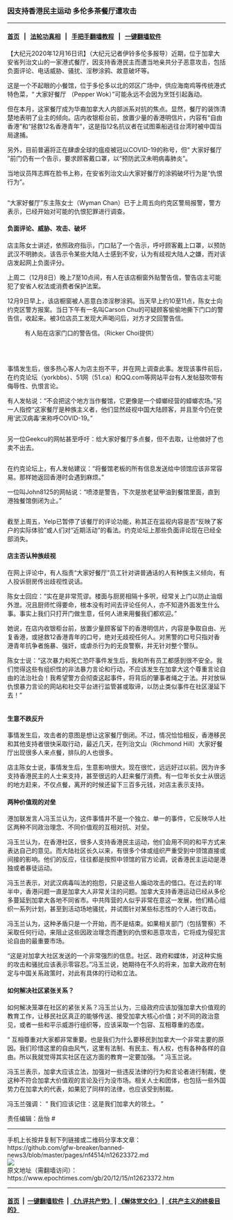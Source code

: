 ### 因支持香港民主运动 多伦多茶餐厅遭攻击
------------------------

#### [首页](https://github.com/gfw-breaker/banned-news3/blob/master/README.md) &nbsp;&nbsp;|&nbsp;&nbsp; [法轮功真相](https://github.com/begood0513/basic/blob/master/README.md)  &nbsp;&nbsp;|&nbsp;&nbsp; [手把手翻墙教程](https://github.com/gfw-breaker/guides/wiki)  &nbsp;&nbsp;|&nbsp;&nbsp; [一键翻墙软件](https://github.com/gfw-breaker/nogfw/blob/master/README.md)  



<div><p>
 【大纪元2020年12月16日讯】（大纪元记者伊铃多伦多报导）近期，位于加拿大安省列治文山的一家港式餐厅，因支持香港民主而遭当地亲共分子恶意攻击，包括负面评论、电话威胁、骚扰、淫秽涂鸦、故意破坏等。
</p>
<p>
 这是一个不起眼的小餐馆，位于多伦多以北的郊区广场中，供应海南鸡等传统港式特色菜，“
 <ok href="https://www.epochtimes.com/gb/tag/%E5%A4%A7%E5%AE%B6%E5%A5%BD%E9%A4%90%E5%8E%85.html">
  大家好餐厅
 </ok>
 （Pepper Wok）”可能永远不会因为烹饪引起轰动。
</p>
<p>
 但在本月，这家餐厅成为华裔加拿大人内部派系对抗的焦点。显然，餐厅的装饰清楚地表明了业主的倾向。店内收银柜台前，放置少量的香港明信片，内容有“自由香港”和“拯救12名香港青年”，这是指12名抗议者在试图乘船逃往台湾时被中国当局逮捕。
</p>
<p>
 另外，目前普遍将正在肆虐全球的瘟疫被冠以COVID-19的称号，但“
 <ok href="https://www.epochtimes.com/gb/tag/%E5%A4%A7%E5%AE%B6%E5%A5%BD%E9%A4%90%E5%8E%85.html">
  大家好餐厅
 </ok>
 ”前门仍有一个告示，要求顾客戴口罩，以“预防武汉未明病毒肺炎”。
</p>
<p>
 当地议员阵志辉在脸书上称，在安省列治文山大家好餐厅的涂鸦破坏行为是“仇恨行为”。
</p>
<p>
 <ok href="https://i.epochtimes.com/assets/uploads/2020/12/signal-2020-12-09-101950-1.jpg">
  <img alt="" class="size-medium wp-image-12624011 aligncenter" src="https://i.epochtimes.com/assets/uploads/2020/12/signal-2020-12-09-101950-1-450x338.jpg"/>
 </ok>
</p>
<p>
 “大家好餐厅”东主陈女士（Wyman Chan）已于上周五向约克区警局报警，警方表示，已经开始对可能的仇恨犯罪进行调查。
</p>
<h4>
 负面评论、威胁、攻击、破坏
</h4>
<p>
 店主陈女士讲述，依照政府指示，门口贴了一个告示，呼吁顾客戴上口罩，以预防武汉不明肺炎。该告示令某些大陆人士感到不安，认为有歧视大陆人之嫌，而对该店发起网上负面评分。
</p>
<p>
 上周二（12月8日）晚上7至10点间，有人在该店橱窗外贴警告信，警告店主可能犯了安省人权法或消费者保护法案。
</p>
<p>
 12月9日早上，该店橱窗被人恶意白漆淫秽涂鸦。当天早上约10至11点，陈女士向约克区警方报案。当日下午有一名叫Carson Chu的可疑顾客偷偷地撕下门口的警告信，收起来。被3位店员工发现大声喝问后，对方才交回警告信。
</p>
<figure class="wp-caption aligncenter" id="attachment_12624013" style="width: 450px">
 <ok href="https://i.epochtimes.com/assets/uploads/2020/12/d-7-1.jpg">
  <img alt="" class="size-medium wp-image-12624013" src="https://i.epochtimes.com/assets/uploads/2020/12/d-7-1-450x1000.jpg"/>
 </ok>
 <br/><figcaption class="wp-caption-text">
  有人贴在店家门口的警告信。（Ricker Choi提供）
 </figcaption><br/>
</figure><br/>
<p>
 事情发生后，很多热心客人为店主抱不平，并在网上调查此事。发现该事件前后，在约克论坛（yorkbbs）、51网（51.ca）和QQ.com等网站平台有人发帖鼓吹带有侮辱性、仇恨言论。
</p>
<p>
 有人发帖说：“不会把这个地方当作餐馆，它更像是一个蟑螂经营的蟑螂农场。”另一人指控“这家餐厅是种族主义者，他们显然歧视中国大陆顾客，并且至今仍在使用‘武汉病毒’来称呼COVID-19。”
</p>
<p>
 <ok href="https://i.epochtimes.com/assets/uploads/2020/12/3e33b5eb-b2a7-4d3a-b9fa-21c6d653e94e.jpg">
  <img alt="" class="size-full wp-image-12624019 aligncenter" src="https://i.epochtimes.com/assets/uploads/2020/12/3e33b5eb-b2a7-4d3a-b9fa-21c6d653e94e.jpg"/>
 </ok>
</p>
<p>
 另一位Geekcu的网帖甚至呼吁：给大家好餐厅多点餐，但不去取，让他做好了也卖不出去。
</p>
<p>
 <ok href="https://i.epochtimes.com/assets/uploads/2020/12/d-5.jpg">
  <img alt="" class="size-medium wp-image-12624016 aligncenter" src="https://i.epochtimes.com/assets/uploads/2020/12/d-5-450x834.jpg"/>
 </ok>
</p>
<p>
 在约克论坛上，有人发帖建议：“将餐馆老板的所有信息发送给中领馆应该非常容易。那样她返回香港时会遇到麻烦。”
</p>
<p>
 一位叫John8125的网帖说：“喷漆是警告，下次是放老鼠甲油到餐馆里面，直到港独餐馆倒闭为止。”
</p>
<p>
 <ok href="https://i.epochtimes.com/assets/uploads/2020/12/d-2.jpg">
  <img alt="" class="size-medium wp-image-12624018 aligncenter" src="https://i.epochtimes.com/assets/uploads/2020/12/d-2-450x368.jpg"/>
 </ok>
</p>
<p>
 截至上周五，Yelp已暂停了该餐厅的评论功能，称其正在监视内容是否“反映了客户的实际体验”或人们对“近期活动”的看法。约克论坛上那些负面评论现在已经全部消失。
</p>
<h4>
 店主否认种族歧视
</h4>
<p>
 在网上评论中，有人指责“大家好餐厅”员工针对讲普通话的人有种族主义倾向，有人投诉厨房传出歧视性说话。
</p>
<p>
 陈女士回应：“实在是非常荒谬。楼面与厨房相隔十多呎，经常关上门以防止油烟外泄。况且厨师忙得要命，根本没有时间去评论任何人，亦不知道外面发生什么事。事实上我们只打开门做生意，任何人进来用餐我们都欢迎。”
</p>
<p>
 她说，在店内收银柜台前，放置少量顾客留下的香港明信片，内容是争取自由、光复香港，或拯救12香港青年的口号，绝对无歧视任何人。对黑警的口号只指对香港青年抗争者施暴、强奸，或虐杀行为的无良警察，并无针对整个警队。
</p>
<p>
 陈女士说：“这次暴力和死亡恐吓事件发生后，我和所有员工都感到很不安全。我们觉得这些有组织性的非法暴力言论和行动，不应该发生在加拿大这个尊重言论自由的法治社会！我希望警方会彻查这起事件，将背后的肇事者绳之于法。并对放纵仇恨暴力言论的网站和社交平台进行监管甚或取谛，以防止类似事件在社区漫延下去！”
</p>
<p style="text-align: center;">
 <ok href="https://i.epochtimes.com/assets/uploads/2020/12/d-3.jpg">
  <img alt="" class="alignnone size-full wp-image-12625207" src="https://i.epochtimes.com/assets/uploads/2020/12/d-3.jpg"/>
 </ok>
</p>
<h4>
 生意不跌反升
</h4>
<p>
 事情发生后，攻击者的意图是想让这家餐厅倒闭。不过，情况恰恰相反，香港移民和其他支持者很快采取行动，最近几天，在列治文山（Richmond Hill）大家好餐厅出现很多人来点餐，排队的人也很多。
</p>
<p>
 店主陈女士说，事情发生后，生意影响很大。现在很忙，远远好过以前。因为许多支持香港民主的人士来支持，甚至很远的人赶来餐厅消费。有一位年长女士从很远的地方赶来，不仅点餐，离开的时候还留下三百多元钱，对店主表示支持。
</p>
<h4>
 两种价值观的对垒
</h4>
<p>
 港加联发言人冯玉兰认为，这件事情并不是一个独立、单一的事件，它反映华人社区两种不同政治理念、不同价值观的互相对抗、对垒。
</p>
<p>
 冯玉兰认为，在香港社区，很多人支持香港民主运动，他们会用不同的和平方式来表达自己的意见。而大陆社区长久以来，有很多个体或组织严重受到中领馆直接或间接的影响。他们的反应，往往都是按照中领馆的官方论调，说香港民主运动是港独或者暴徒运动。
</p>
<p>
 冯玉兰表示，对武汉病毒叫法的抱怨，只是这些人煽动攻击的借口。在过去的1年半中，香港问题一直是加拿大人非常关注的问题。加拿大支持香港运动已经从多伦多蔓延到加拿大各地不同省市。中共阵营的人似乎非常在意这一发展，他们精心组织一系列计划，甚至到活动场地骚扰，并试图针对某些标志性的个人进行攻击。
</p>
<p>
 冯玉兰认为，这种矛盾只是一个开始，而不是结束。如果相关部门（包括警察）不采取任何行动，来阻止这些因政治理念而遭到的仇恨和恶意攻击，它将成为侵犯言论自由的最重要市场。
</p>
<p>
 “这是对加拿大社区发送的一个非常强烈的信息。社区、政府和媒体，对这种实施的攻击和骚扰应该表示零容忍。”冯玉兰说，她期待在不久的将来，加拿大政府在制定与中国关系政策时，对此有具体的行动和立法。
</p>
<h4 class="p1">
 <span class="s2">
  如何解决社区紧张关系？
 </span>
</h4>
<p class="p1">
 <span class="s2">
  如何解决笼罩在社区的紧张关系？冯玉兰认为，三级政府应该加强加拿大价值观的教育工作，让移民社区真正的能够传送、接受加拿大核心价值；对不同的政治意见，或者一些和平示威游行组织等，应该采取一个包容、互相尊重的态度。
 </span>
</p>
<p class="p1">
 <span class="s1">
  “
 </span>
 <span class="s2">
  互相尊重对大家都非常重要。也是我们为什么要移民到加拿大一个非常主要的原因。我们珍惜这里的自由风气，这里有法制、有民主、有人权，也有各种各样的自由。所以我就觉得其实社区在这方面的教育一定要加强。
 </span>
 <span class="s1">
  ”
 </span>
 <span class="s2">
  冯玉兰说。
 </span>
</p>
<p class="p1">
 <span class="s1">
  冯玉兰表示，加拿大应该立法，加强对一些违反法律的行为和言论者进行制裁，使这种不符合加拿大价值观的言论及行为没市场。相关人士和团体，也包括一些外国势力在加拿大的代表，如果犯了同样的法律，也应该受到制裁。
 </span>
</p>
<p class="p1">
 <span class="s1">
  冯玉兰强调：
 </span>
 <span class="s2">
  “
 </span>
 <span class="s1">
  我们应该记住：这是我们加拿大的领土。
 </span>
 <span class="s2">
  ”
 </span>
</p>
<p>
 责任编辑：岳怡 #
</p>
</div>
<hr/>
手机上长按并复制下列链接或二维码分享本文章：<br/>
https://github.com/gfw-breaker/banned-news3/blob/master/pages/nf4514/n12623372.md <br/>
<a href='https://github.com/gfw-breaker/banned-news3/blob/master/pages/nf4514/n12623372.md'><img src='https://github.com/gfw-breaker/banned-news3/blob/master/pages/nf4514/n12623372.md.png'/></a> <br/>
原文地址（需翻墙访问）：https://www.epochtimes.com/gb/20/12/15/n12623372.htm


------------------------
#### [首页](https://github.com/gfw-breaker/banned-news3/blob/master/README.md) &nbsp;|&nbsp; [一键翻墙软件](https://github.com/gfw-breaker/nogfw/blob/master/README.md) &nbsp;| [《九评共产党》](https://github.com/gfw-breaker/9ping.md/blob/master/README.md#九评之一评共产党是什么) | [《解体党文化》](https://github.com/gfw-breaker/jtdwh.md/blob/master/README.md) | [《共产主义的终极目的》](https://github.com/gfw-breaker/gczydzjmd.md/blob/master/README.md)


<img src='http://gfw-breaker.win/banned-news3/pages/nf4514/n12623372.md' width='0px' height='0px'/>